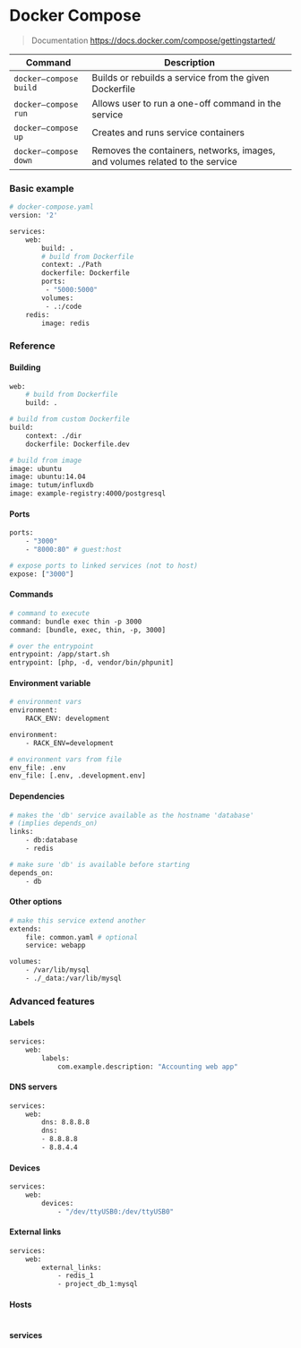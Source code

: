 # Docker Compose
> Documentation
> https://docs.docker.com/compose/gettingstarted/

|Command                |Description|
|---                    |---        |
|`docker—compose build` |Builds or rebuilds a service from the given Dockerfile|
|`docker—compose run`   |Allows user to run a one-off command in the service|
|`docker—compose up`    |Creates and runs service containers|
|`docker—compose down`  |Removes the containers, networks, images, and volumes related to the service|


### Basic example

```Dockerfile
# docker-compose.yaml
version: '2'

services:
    web:
        build: .
        # build from Dockerfile
        context: ./Path
        dockerfile: Dockerfile
        ports:
         - "5000:5000"
        volumes:
         - .:/code
    redis:
        image: redis
```

### Reference

#### Building
```Dockerfile
web:
    # build from Dockerfile
    build: .
```

```Dockerfile
# build from custom Dockerfile
build:
    context: ./dir
    dockerfile: Dockerfile.dev
```

```Dockerfile
# build from image
image: ubuntu
image: ubuntu:14.04
image: tutum/influxdb
image: example-registry:4000/postgresql
```


#### Ports

```Dockerfile
ports:
    - "3000"
    - "8000:80" # guest:host
```

```Dockerfile
# expose ports to linked services (not to host)
expose: ["3000"]
```

#### Commands

```Dockerfile
# command to execute
command: bundle exec thin -p 3000
command: [bundle, exec, thin, -p, 3000]
```

```Dockerfile
# over the entrypoint
entrypoint: /app/start.sh
entrypoint: [php, -d, vendor/bin/phpunit]
```



#### Environment variable

```Dockerfile
# environment vars
environment:
    RACK_ENV: development

environment:
    - RACK_ENV=development
```

```Dockerfile
# environment vars from file
env_file: .env
env_file: [.env, .development.env]
```



#### Dependencies

```Dockerfile
# makes the 'db' service available as the hostname 'database'
# (implies depends_on)
links:
    - db:database
    - redis
```

```Dockerfile
# make sure 'db' is available before starting
depends_on:
    - db
```



#### Other options

```Dockerfile
# make this service extend another
extends:
    file: common.yaml # optional
    service: webapp
```

```Dockerfile
volumes:
    - /var/lib/mysql
    - ./_data:/var/lib/mysql
```

### Advanced features

#### Labels

```Dockerfile
services:
    web:
        labels:
            com.example.description: "Accounting web app"
```

#### DNS servers

```Dockerfile
services:
    web:
        dns: 8.8.8.8
        dns:
        - 8.8.8.8
        - 8.8.4.4
```

#### Devices

```Dockerfile
services:
    web:
        devices:
            - "/dev/ttyUSB0:/dev/ttyUSB0"
```


#### External links

```Dockerfile
services:
    web:
        external_links:
            - redis_1
            - project_db_1:mysql
```


#### Hosts

```Dockerfile

```

#### services


